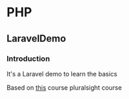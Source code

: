 # PHP
## LaravelDemo


### Introduction
It's a Laravel demo to learn the basics


Based on [this](https://www.pluralsight.com/courses/laravel-php-framework-getting-started-the-basics) course pluralsight course
